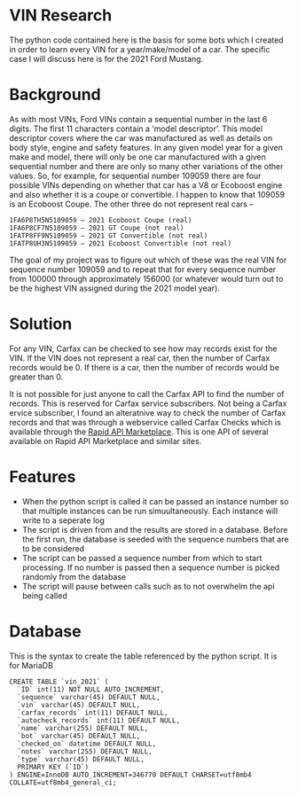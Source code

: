 # VIN Research
The python code contained here is the basis for some bots which I created in order to learn every VIN for a year/make/model of a car. The specific case I will discuss here is for the 2021 Ford Mustang.

# Background
As with most VINs, Ford VINs contain a sequential number in the last 6 digits. The first 11 characters contain a ‘model descriptor’. This model descriptor covers where the car was manufactured as well as details on body style, engine and safety features. In any given model year for a given make and model, there will only be one car manufactured with a given sequential number and there are only so many other variations of the other values. So, for example, for sequential number 109059 there are four possible VINs depending on whether that car has a V8 or Ecoboost engine and also whether it is a coupe or convertible. I happen to know that 109059 is an Ecoboost Coupe. The other three do not represent real cars –

    1FA6P8TH5N5109059 – 2021 Ecoboost Coupe (real)
    1FA6P8CF7N5109059 – 2021 GT Coupe (not real)
    1FATP8FF9N5109059 – 2021 GT Convertible (not real)
    1FATP8UH3N5109059 – 2021 Ecoboost Convertible (not real)

The goal of my project was to figure out which of these was the real VIN for sequence number 109059 and to repeat that for every sequence number from 100000 through approximately 156000 (or whatever would turn out to be the highest VIN assigned during the 2021 model year).

# Solution
For any VIN, Carfax can be checked to see how may records exist for the VIN. If the VIN does not represent a real car, then the number of Carfax records would be 0. If there is a car, then the number of records would be greater than 0.

It is not possible for just anyone to call the Carfax API to find the number of records. This is reserved for Carfax service subscribers. Not being a Carfax ervice subscriber, I found an alteratnive way to check the number of Carfax records and that was through a webservice called Carfax Checks which is available through the [Rapid API Marketplace](https://rapidapi.com/carsimulcast/api/carfax-checks). This is one API of several available on Rapid API Marketplace and similar sites.

# Features
* When the python script is called it can be passed an instance number so that multiple instances can be run simuultaneously. Each instance will write to a seperate log
* The script is driven from and the results are stored in a database. Before the first run, the database is seeded with the sequence numbers that are to be considered
* The script can be passed a sequence number from which to start processing. If no number is passed then a sequence number is picked randomly from the database
* The script will pause between calls such as to not overwhelm the api being called

# Database
This is the syntax to create the table referenced by the python script. It is for MariaDB

    CREATE TABLE `vin_2021` (
      `ID` int(11) NOT NULL AUTO_INCREMENT,
      `sequence` varchar(45) DEFAULT NULL,
      `vin` varchar(45) DEFAULT NULL,
      `carfax_records` int(11) DEFAULT NULL,
      `autocheck_records` int(11) DEFAULT NULL,
      `name` varchar(255) DEFAULT NULL,
      `bot` varchar(45) DEFAULT NULL,
      `checked_on` datetime DEFAULT NULL,
      `notes` varchar(255) DEFAULT NULL,
      `type` varchar(45) DEFAULT NULL,
      PRIMARY KEY (`ID`)
    ) ENGINE=InnoDB AUTO_INCREMENT=346770 DEFAULT CHARSET=utf8mb4 COLLATE=utf8mb4_general_ci;

